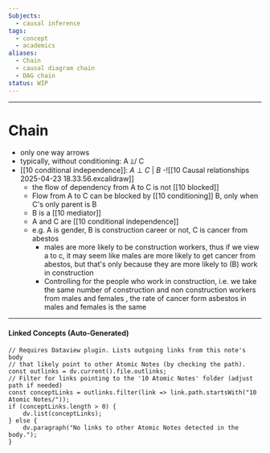 ```yaml
---
Subjects:
  - causal inference
tags:
  - concept
  - academics
aliases:
  - Chain
  - causal diagram chain
  - DAG chain
status: WIP
---
```

---
# Chain 
- only one way arrows
- typically, without conditioning: A ⫫/ C
- [[10 conditional independence]]: _A_ ⊥ _C_ | _B_
	-![[10 Causal relationships 2025-04-23 18.33.56.excalidraw]]
	- the flow of dependency from A to C is not [[10 blocked]]
	- Flow from A to C can be blocked by [[10 conditioning]] B, only when C's only parent is B 
	- B is a [[10 mediator]] 
	- A and C are [[10 conditional independence]]
	- e.g. A is gender, B is construction career or not, C is cancer from abestos
		- males are more likely to be construction workers, thus if we view a to c, it may seem like males are more likely to get cancer from abestos, but that's only because they are more likely to (B) work in construction
		- Controlling for the people who work in construction, i.e. we take the same number of construction and non construction workers from males and females , the rate of cancer form asbestos in males and females is the same
---
#### Linked Concepts (Auto-Generated)
```dataviewjs
// Requires Dataview plugin. Lists outgoing links from this note's body
// that likely point to other Atomic Notes (by checking the path).
const outlinks = dv.current().file.outlinks;
// Filter for links pointing to the '10 Atomic Notes' folder (adjust path if needed)
const conceptLinks = outlinks.filter(link => link.path.startsWith("10 Atomic Notes/"));
if (conceptLinks.length > 0) {
    dv.list(conceptLinks);
} else {
    dv.paragraph("No links to other Atomic Notes detected in the body.");
}
```